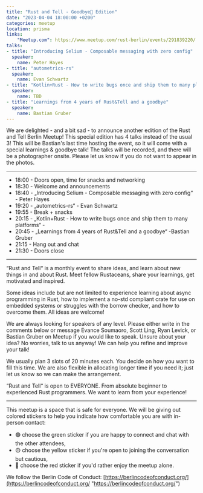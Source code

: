 ```yaml
---
title: "Rust and Tell - Goodbye👋 Edition"
date: "2023-04-04 18:00:00 +0200"
categories: meetup
location: prisma
links:
    "Meetup.com": https://www.meetup.com/rust-berlin/events/291839220/
talks:
- title: "Introducing Selium - Composable messaging with zero config"
  speaker:
    name: Peter Hayes
- title: "autometrics-rs"
  speaker:
    name: Evan Schwartz
- title: "Kotlin+Rust - How to write bugs once and ship them to many platforms"
  speaker:
    name: TBD
- title: "Learnings from 4 years of Rust&Tell and a goodbye"
  speaker:
    name: Bastian Gruber
---
```


We are delighted - and a bit sad - to announce another edition of the Rust and Tell Berlin Meetup!
This special edition has 4 talks instead of the usual 3!
This will be Bastian's last time hosting the event, so it will come with a special learnings & goodbye talk!
The talks will be recorded, and there will be a photographer onsite.
Please let us know if you do not want to appear in the photos.

---

* 18:00 - Doors open, time for snacks and networking
* 18:30 - Welcome and announcements
* 18:40 - „Introducing Selium - Composable messaging with zero config“ - Peter Hayes
* 19:20 - „autometrics-rs“ - Evan Schwartz
* 19:55 - Break + snacks
* 20:15 - „Kotlin+Rust - How to write bugs once and ship them to many platforms“ -
* 20:45 - „Learnings from 4 years of Rust&Tell and a goodbye“ -Bastian Gruber
* 21:15 - Hang out and chat
* 21:30 - Doors close

---

“Rust and Tell“ is a monthly event to share ideas, and learn about new things in and about Rust. Meet fellow Rustaceans, share your learnings, get motivated and inspired.

Some ideas include but are not limited to experience learning about async programming in Rust, how to implement a no-std compliant crate for use on embedded systems or struggles with the borrow checker, and how to overcome them. All ideas are welcome!

We are always looking for speakers of any level. Please either write in the comments below or message Evance Soumaoro, Scott Ling, Ryan Levick, or Bastian Gruber on Meetup if you would like to speak. Unsure about your idea? No worries, talk to us anyway! We can help you refine and improve your talk!

We usually plan 3 slots of 20 minutes each. You decide on how you want to fill this time. We are also flexible in allocating longer time if you need it; just let us know so we can make the arrangement.

“Rust and Tell“ is open to EVERYONE. From absolute beginner to experienced Rust programmers. We want to learn from your experience!

---

This meetup is a space that is safe for everyone. We will be giving out colored stickers to help you indicate how comfortable you are with in-person contact:

* 🟢 choose the green sticker if you are happy to connect and chat with the other attendees,
* 🟡 choose the yellow sticker if you're open to joining the conversation but cautious,
* 🔴 choose the red sticker if you'd rather enjoy the meetup alone.

We follow the Berlin Code of Conduct: [https://berlincodeofconduct.org/](https://berlincodeofconduct.org/ "https://berlincodeofconduct.org/")
